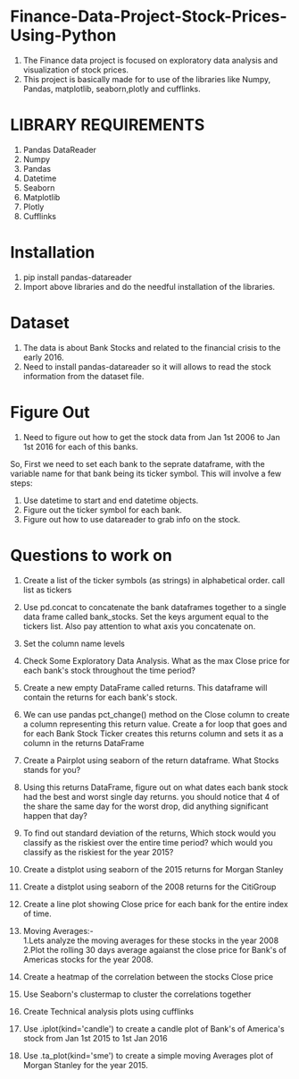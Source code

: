# Finance-Data-Project-Stock-Prices-Using-Python
1. The Finance data project is focused on exploratory data analysis and visualization of stock prices.  
2. This project is basically made for to use of the libraries like Numpy, Pandas, matplotlib, seaborn,plotly and cufflinks.


# LIBRARY REQUIREMENTS 
1. Pandas DataReader
2. Numpy
3. Pandas
4. Datetime
5. Seaborn
6. Matplotlib
7. Plotly
8. Cufflinks

# Installation
1. pip install pandas-datareader
2. Import above libraries and do the needful installation of the libraries.

# Dataset
1. The data is about Bank Stocks and related to the financial crisis to the early 2016. 
2. Need to install pandas-datareader so it will allows to read the stock information from the dataset file.

# Figure Out
1. Need to figure out how to get the stock data from Jan 1st 2006 to Jan 1st 2016 for each of this banks.

So, First we need to set each bank to the seprate dataframe, with the variable name for that bank being its ticker symbol. This will involve a few steps:
   1. Use datetime to start and end datetime objects.
   2. Figure out the ticker symbol for each bank.
   3. Figure out how to use datareader to grab info on the stock.

# Questions to work on

1. Create a list of the ticker symbols (as strings) in alphabetical order. call list as tickers
2. Use pd.concat to concatenate the bank dataframes together to a single data frame called bank_stocks. Set the keys argument equal to the tickers list. Also pay attention to what axis you concatenate on.
3. Set the column name levels
4. Check Some Exploratory Data Analysis. What as the max Close price for each bank's stock throughout the time period?
5. Create a new empty DataFrame called returns. This dataframe will contain the returns for each bank's stock.
6. We can use pandas pct_change() method on the Close column to create a column representing this return value. Create a for loop that goes and for each Bank Stock Ticker creates this returns column and sets it as a column in the returns DataFrame
7. Create a Pairplot using seaborn of the return dataframe. What Stocks stands for you?
8. Using this returns DataFrame, figure out on what dates each bank stock had the best and worst single day returns. you should notice that 4 of the share the same day for the worst drop, did anything significant happen that day?
9. To find out standard deviation of the returns, Which stock would you classify as the riskiest over the entire time period? which would you classify as the riskiest for the year 2015?
10. Create a distplot using seaborn of the 2015 returns for Morgan Stanley
11. Create a distplot using seaborn of the 2008 returns for the CitiGroup
12. Create a line plot showing Close price for each bank for the entire index of time.
13. Moving Averages:-  
                     1.Lets analyze the moving averages for these stocks in the year 2008
                     2.Plot the rolling 30 days average agaianst the close price for Bank's of Americas stocks for the year 2008.  

14. Create a heatmap of the correlation between the stocks Close price
15. Use Seaborn's clustermap to cluster the correlations together
16. Create Technical analysis plots using cufflinks
17. Use .iplot(kind='candle') to create a candle plot of Bank's of America's stock from Jan 1st 2015 to 1st Jan 2016
18. Use .ta_plot(kind='sme') to create a simple moving Averages plot of Morgan Stanley for the year 2015.


